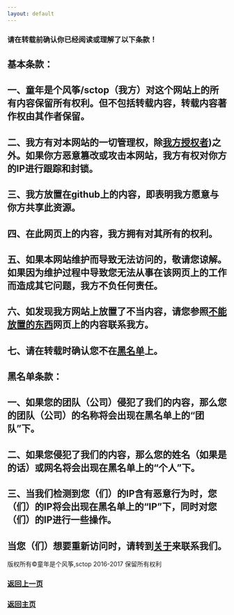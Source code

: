 ```yaml
---
layout: default
---
```


### 请在转载前确认你已经阅读或理解了以下条款！

## 基本条款：
## 一、童年是个风筝/sctop（我方）对这个网站上的所有内容保留所有权利。但不包括转载内容，转载内容著作权由其作者保留。
## 二、我方有对本网站的一切管理权，除[我方授权者](root.md))之外。如果你方恶意篡改或攻击本网站，我方有权对你方的IP进行跟踪和封锁。
## 三、我方放置在github上的内容，即表明我方愿意与你方共享此资源。
## 四、在此网页上的内容，我方拥有对其所有的权利。
## 五、如果本网站维护而导致无法访问的，敬请您谅解。如果因为维护过程中导致您无法从事在该网页上的工作而造成其它问题，我方不负任何责任。
## 六、如发现我方网站上放置了不当内容，请您参照[不能放置的东西](DoNotInputThingsList.md)网页上的内容联系我方。
## 七、请在转载时确认您不在[黑名单](BlackList.md)上。
## 黑名单条款：
## 一、如果您的团队（公司）侵犯了我们的内容，那么您的团队（公司）的名称将会出现在黑名单上的“团队”下。
## 二、如果您侵犯了我们的内容，那么您的姓名（如果是的话）或网名将会出现在黑名单上的“个人”下。
## 三、当我们检测到您（们）的IP含有恶意行为时，您（们）的IP将会出现在黑名单上的“IP”下，同时对您（们）的IP进行一些操作。
## 当您（们）想要重新访问时，请转到[关于](About.md)来联系我们。

版权所有©童年是个风筝,sctop 2016-2017 保留所有权利

### <a href="javascript :;" onClick="javascript :history.back(-1);">返回上一页</a>
### [返回主页](https://sctop.github.io/Micro-Soft/)
